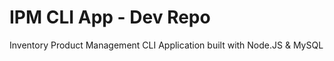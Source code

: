 # IPM CLI App - Dev Repo
Inventory Product Management CLI Application built with Node.JS &amp; MySQL
